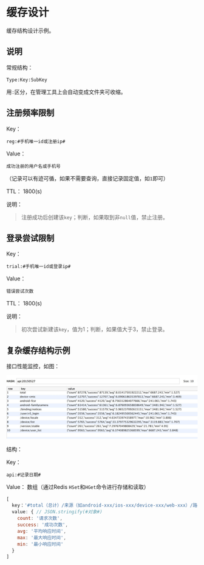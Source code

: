 # 缓存设计

缓存结构设计示例。

## 说明

常规结构：

```
Type:Key:SubKey
```

用`:`区分，在管理工具上会自动变成文件夹可收缩。

## 注册频率限制

Key：

```
reg:#手机唯一id或注册ip#
```

Value：

```
成功注册的用户名或手机号
```

（记录可以有迹可循，如果不需要查询，直接记录固定值，如`1`即可）

TTL： 1800(s)

说明：

> 注册成功后创建该`key`；判断，如果取到非`null`值，禁止注册。


## 登录尝试限制

Key：

```
trial:#手机唯一id或登录ip#
```

Value：

```
错误尝试次数
```

TTL： 1800(s)

说明：

> 初次尝试新建该`key`，值为1；判断，如果值大于3，禁止登录。

## 复杂缓存结构示例

接口性能监控，如图：

![Image](/_static/project/hmap.png)

结构：

Key：

```
api:#记录日期#
```

Value： 数组（通过Redis `HSet`和`HGet`命令进行存储和读取）

```js
[
  key：'#total（总计）/来源（如android-xxx/ios-xxx/device-xxx/web-xxx）/路径（如app1/v2/path/action）#'
  value: { // JSON.stringify(#对象#)
    count: '请求次数',
    success: '成功次数',
    avg: '平均响应时间',
    max: '最大响应时间',
    min: '最小响应时间'
  }
]
```

